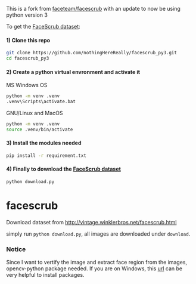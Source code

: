 This is a fork from [faceteam/facescrub](https://github.com/faceteam/facescrub)
with an update to now be using python version 3

To get the [FaceScrub dataset](http://vintage.winklerbros.net/facescrub.html):


#### 1) Clone this repo
```bash
git clone https://github.com/nothingHereReally/facescrub_py3.git
cd facescrub_py3
```
#### 2) Create a python virtual envronment and activate it

MS Windows OS
```cmd
python -m venv .venv
.venv\Scripts\activate.bat
```
GNU/Linux and MacOS
```bash
python -m venv .venv
source .venv/bin/activate
```
#### 3) Install the modules needed
```bash
pip install -r requirement.txt
```
#### 4) Finally to download the [FaceScrub dataset](http://vintage.winklerbros.net/facescrub.html)
```bash
python download.py
```


facescrub
=========

Download dataset from http://vintage.winklerbros.net/facescrub.html

simply run `python download.py`, all images are downloaded under `download`.

### Notice

Since I want to vertify the image and extract face region from the images, opencv-python package needed. If you are on Windows, this [url](http://www.lfd.uci.edu/~gohlke/pythonlibs/) can be very helpful to install packages.
